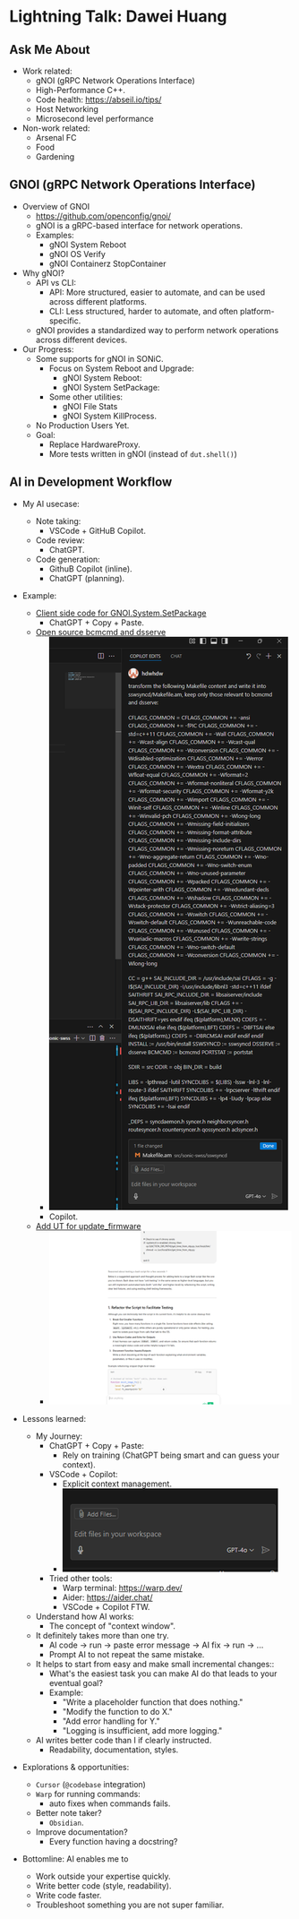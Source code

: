 # Lightning Talk: Dawei Huang

## Ask Me About
- Work related:
    - gNOI (gRPC Network Operations Interface)
    - High-Performance C++.
    - Code health: https://abseil.io/tips/
    - Host Networking
    - Microsecond level performance
- Non-work related:
    - Arsenal FC
    - Food
    - Gardening

## GNOI (gRPC Network Operations Interface)
- Overview of GNOI
  - https://github.com/openconfig/gnoi/
  - gNOI is a gRPC-based interface for network operations.
  - Examples:
    - gNOI System Reboot
    - gNOI OS Verify
    - gNOI Containerz StopContainer
- Why gNOI?
    - API vs CLI:
        - API: More structured, easier to automate, and can be used across different platforms.
        - CLI: Less structured, harder to automate, and often platform-specific.
    - gNOI provides a standardized way to perform network operations across different devices.
- Our Progress:
    - Some supports for gNOI in SONiC.
      - Focus on System Reboot and Upgrade:
        - gNOI System Reboot:
        - gNOI System SetPackage:
      - Some other utilities:
        - gNOI File Stats
        - gNOI System KillProcess.
    - No Production Users Yet.
    - Goal:
        - Replace HardwareProxy.
        - More tests written in gNOI (instead of `dut.shell()`)

## AI in Development Workflow
- My AI usecase:
    - Note taking:
        - VSCode + GitHuB Copilot.
    - Code review:
        - ChatGPT.
    - Code generation:
        - GithuB Copilot (inline).
        - ChatGPT (planning).
- Example:
    - [Client side code for GNOI.System.SetPackage](https://github.com/sonic-net/sonic-gnmi/pull/358/files)
        - ChatGPT + Copy + Paste.
    - [Open source bcmcmd and dsserve](https://github.com/sonic-net/sonic-swss/pull/3564)
        - ![copilot-prompt](copilot-prompt.png)
        - Copilot.
    - [Add UT for update_firmware](
        https://dev.azure.com/mssonic/internal/_git/sonic-metadata/pullrequest/10366)
        - ![chatgpt-promt](chatgpt-prompt.png)


- Lessons learned:
    - My Journey:
        - ChatGPT + Copy + Paste:
            - Rely on training (ChatGPT being smart and can guess your context).
        - VSCode + Copilot:
            - Explicit context management.
            - ![add-file](add-file.png)
        - Tried other tools:
            - Warp terminal: https://warp.dev/
            - Aider: https://aider.chat/
            - VSCode + Copilot FTW.
    - Understand how AI works:
        - The concept of "context window".
    - It definitely takes more than one try.
        - AI code -> run -> paste error message -> AI fix -> run -> ...
        - Prompt AI to not repeat the same mistake.
    - It helps to start from easy and make small incremental changes::
        - What's the easiest task you can make AI do that leads to your eventual goal?
        - Example:
            - "Write a placeholder function that does nothing."
            - "Modify the function to do X."
            - "Add error handling for Y."
            - "Logging is insufficient, add more logging."
    - AI writes better code than I if clearly instructed.
        - Readability, documentation, styles.


- Explorations & opportunities:
    - `Cursor` (`@codebase` integration)
    - `Warp` for running commands:
        - auto fixes when commands fails.
    - Better note taker?
        - `Obsidian`.
    - Improve documentation?
        - Every function having a docstring?

- Bottomline: AI enables me to
    - Work outside your expertise quickly.
    - Write better code (style, readability).
    - Write code faster.
    - Troubleshoot something you are not super familiar.
